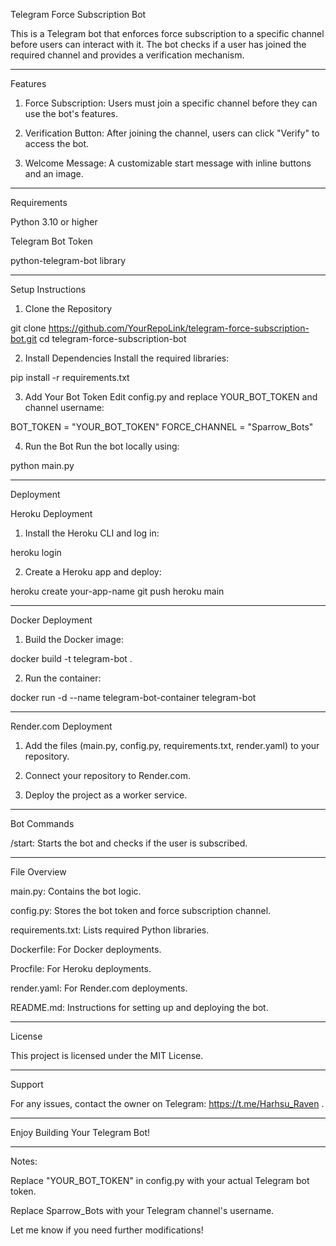 Telegram Force Subscription Bot

This is a Telegram bot that enforces force subscription to a specific channel before users can interact with it. The bot checks if a user has joined the required channel and provides a verification mechanism.


---

Features

1. Force Subscription:
Users must join a specific channel before they can use the bot's features.


2. Verification Button:
After joining the channel, users can click "Verify" to access the bot.


3. Welcome Message:
A customizable start message with inline buttons and an image.




---

Requirements

Python 3.10 or higher

Telegram Bot Token

python-telegram-bot library



---

Setup Instructions

1. Clone the Repository

git clone https://github.com/YourRepoLink/telegram-force-subscription-bot.git
cd telegram-force-subscription-bot


2. Install Dependencies
Install the required libraries:

pip install -r requirements.txt


3. Add Your Bot Token
Edit config.py and replace YOUR_BOT_TOKEN and channel username:

BOT_TOKEN = "YOUR_BOT_TOKEN"
FORCE_CHANNEL = "Sparrow_Bots"


4. Run the Bot
Run the bot locally using:

python main.py




---

Deployment

Heroku Deployment

1. Install the Heroku CLI and log in:

heroku login


2. Create a Heroku app and deploy:

heroku create your-app-name
git push heroku main




---

Docker Deployment

1. Build the Docker image:

docker build -t telegram-bot .


2. Run the container:

docker run -d --name telegram-bot-container telegram-bot




---

Render.com Deployment

1. Add the files (main.py, config.py, requirements.txt, render.yaml) to your repository.


2. Connect your repository to Render.com.


3. Deploy the project as a worker service.




---

Bot Commands

/start: Starts the bot and checks if the user is subscribed.



---

File Overview

main.py: Contains the bot logic.

config.py: Stores the bot token and force subscription channel.

requirements.txt: Lists required Python libraries.

Dockerfile: For Docker deployments.

Procfile: For Heroku deployments.

render.yaml: For Render.com deployments.

README.md: Instructions for setting up and deploying the bot.



---

License

This project is licensed under the MIT License.


---

Support

For any issues, contact the owner on Telegram: https://t.me/Harhsu_Raven .


---

Enjoy Building Your Telegram Bot!


---

Notes:

Replace "YOUR_BOT_TOKEN" in config.py with your actual Telegram bot token.

Replace Sparrow_Bots with your Telegram channel's username.


Let me know if you need further modifications!

